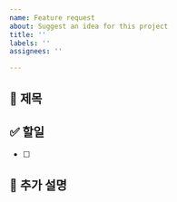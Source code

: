```yaml
---
name: Feature request
about: Suggest an idea for this project
title: ''
labels: ''
assignees: ''

---
```


## 📌 제목


##  ✅ 할일
- [ ] 


## 🔎 추가 설명
